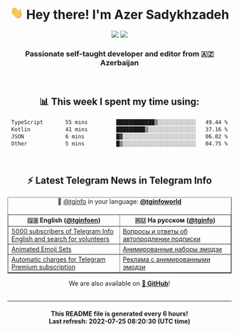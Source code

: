 <div align="center">
	<div>
		<h1>
      <img src="./assets/hi.gif" width="30px"> Hey there! I'm Azer Sadykhzadeh
    </h1>
    <img height="18" src="https://komarev.com/ghpvc/?username=sadykhzadeh&label=Views&color=2081c1&style=flat-square" />
		<a href="https://wakatime.com/@Azer"> <img height="18" src="https://wakatime.com/badge/user/f80ae27a-c328-426f-a381-bc84136e2dd6.svg" /> </a>
    <h3>
      Passionate self-taught developer and editor from 🇦🇿 Azerbaijan
    </h3>
  </div>
  <br>

<h2>📊 This week I spent my time using:</h2>

<!--START_SECTION:waka-->

```text
TypeScript       55 mins         ████████████▒░░░░░░░░░░░░   49.44 %
Kotlin           41 mins         █████████▒░░░░░░░░░░░░░░░   37.16 %
JSON             6 mins          █▓░░░░░░░░░░░░░░░░░░░░░░░   06.02 %
Other            5 mins          █▒░░░░░░░░░░░░░░░░░░░░░░░   04.75 %
```

<!--END_SECTION:waka-->

<br>

<h2>⚡️ Latest Telegram News in Telegram Info</h2>
  <table border>
		<tr>
			<th width="50%">🇬🇧 English (<a href="https://t.me/tginfoen">@tginfoen</a>)</th>
			<th>🇷🇺 На русском (<a href="https://t.me/tginfo">@tginfo</a>)</th>
		</tr>
		<caption>🚩 <a href="https://t.me/tginfo">@tginfo</a> in your language: <a href="https://t.me/tginfoworld"><b>@tginfoworld</b></a><caption/>
  <tr><td><a href="https://t.me/tginfoen/1459">5000 subscribers of Telegram Info English and search for volunteers</a></td>
    <td><a href="https://t.me/tginfo/3387">Вопросы и ответы об автопродлении подписки</a></td></tr><tr><td><a href="https://t.me/tginfoen/1458">Animated Emoji Sets</a></td>
    <td><a href="https://t.me/tginfo/3386">Анимированные наборы эмодзи</a></td></tr><tr><td><a href="https://t.me/tginfoen/1457">Automatic charges for Telegram Premium subscription</a></td>
    <td><a href="https://t.me/tginfo/3385">Реклама с анимированными эмодзи</a></td></tr>
</table>
We are also available on <a href="https://github.com/tginfo"><b>🐙 GitHub</b></a>!
</div>

<br>
<hr>
<h4 align="center">This README file is generated <b>every 6 hours</b>!</br>Last refresh: <b>2022-07-25 08:20:30 (UTC time)</b></h4>
